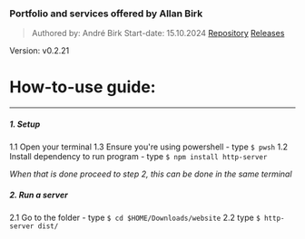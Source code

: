 ### Portfolio and services offered by Allan Birk
> Authored by: André Birk
> Start-date: 15.10.2024
[Repository](https://github.com/AndrxB/School-Website)
[Releases](https://github.com/AndrxB/School-Website/releases)

Version: v0.2.21

# How-to-use guide:
___
##### 1. Setup
1.1 Open your terminal 
1.3 Ensure you're using powershell - type `$ pwsh`
1.2 Install dependency to run program - type `$ npm install http-server`

*When that is done proceed to step 2, this can be done in the same terminal*

##### 2. Run a server
2.1 Go to the folder - type `$ cd $HOME/Downloads/website`
2.2 type `$ http-server dist/`
